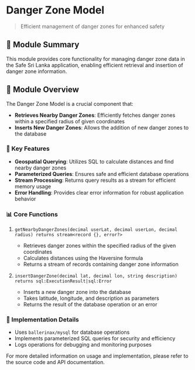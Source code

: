 # Danger Zone Model

> Efficient management of danger zones for enhanced safety

## 🚨 Module Summary

This module provides core functionality for managing danger zone data in the Safe Sri Lanka application, enabling efficient retrieval and insertion of danger zone information.

## 🌟 Module Overview

The Danger Zone Model is a crucial component that:

- **Retrieves Nearby Danger Zones**: Efficiently fetches danger zones within a specified radius of given coordinates
- **Inserts New Danger Zones**: Allows the addition of new danger zones to the database

### 🔑 Key Features

- **Geospatial Querying**: Utilizes SQL to calculate distances and find nearby danger zones
- **Parameterized Queries**: Ensures safe and efficient database operations
- **Stream Processing**: Returns query results as a stream for efficient memory usage
- **Error Handling**: Provides clear error information for robust application behavior

### 📊 Core Functions

1. `getNearbyDangerZones(decimal userLat, decimal userLon, decimal radius) returns stream<record {}, error?>`
   - Retrieves danger zones within the specified radius of the given coordinates
   - Calculates distances using the Haversine formula
   - Returns a stream of records containing danger zone information

2. `insertDangerZone(decimal lat, decimal lon, string description) returns sql:ExecutionResult|sql:Error`
   - Inserts a new danger zone into the database
   - Takes latitude, longitude, and description as parameters
   - Returns the result of the database operation or an error

### 🔧 Implementation Details

- Uses `ballerinax/mysql` for database operations
- Implements parameterized SQL queries for security and efficiency
- Logs operations for debugging and monitoring purposes

For more detailed information on usage and implementation, please refer to the source code and API documentation.
